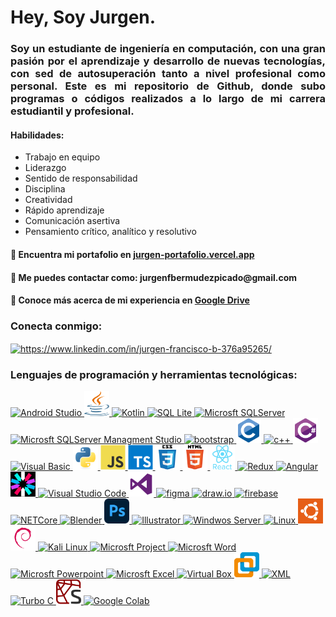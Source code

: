 <h1 align="justify">Hey, Soy Jurgen.</h1>
<h3 align="justify">Soy un estudiante de ingeniería en computación, con una gran pasión por el aprendizaje y desarrollo de nuevas tecnologías, con sed de autosuperación tanto a nivel profesional como personal. Este es mi repositorio de Github, donde subo programas o códigos realizados a lo largo de mi carrera estudiantil y profesional.</h3>

<h4>Habilidades:</h4>
<ul>
    <li>
        Trabajo en equipo
    </li>
    <li>
        Liderazgo
    </li>
     <li>
       Sentido de responsabilidad
    </li>
     <li>
       Disciplina
    </li>
     <li>
       Creatividad
    </li>
    <li>
       Rápido aprendizaje
    </li>
    <li>
       Comunicación asertiva
    </li>
    <li>
       Pensamiento crítico, analítico y resolutivo
    </li>
</ul>

<h4>💼 Encuentra mi portafolio en <a href="https://jurgen-portafolio.vercel.app" target="blank">jurgen-portafolio.vercel.app</a></h4>

<h4>📩 Me puedes contactar como: jurgenfbermudezpicado@gmail.com</h4>

<h4>🔗 Conoce más acerca de mi experiencia en 
<a href="https://drive.google.com/drive/folders/13Q6L7cJlY01b3ToT-RRlupNxUrVSZFD-?usp=sharing" target="blank"> Google Drive</a></h4>

<h3 align="left">Conecta conmigo:</h3>
<p align="left">
<a href="https://www.linkedin.com/in/jurgen-francisco-b-376a95265/" target="blank">
<img align="center" src="https://raw.githubusercontent.com/rahuldkjain/github-profile-readme-generator/master/src/images/icons/Social/linked-in-alt.svg" alt="https://www.linkedin.com/in/jurgen-francisco-b-376a95265/" height="30" width="40" />
</a>
</p>

<h3 align="left">Lenguajes de programación y herramientas tecnológicas:</h3>
<p align="left">
 <a href="https://developer.android.com/studio?hl=es-419" target="_blank" rel="noreferrer"> 
 <img src="https://upload.vectorlogo.zone/logos/android_studio/images/bc43bbac-e239-4ae9-829a-9809e57a8bc0.svg" alt="Android Studio" width="40" height="40"/> 
 </a>
 <a href="https://www.java.com/es/" target="_blank" rel="noreferrer"> 
<img src="https://github.com/gilbarbara/logos/blob/main/logos/java.svg" alt="Java" width="40" height="40"/> 
</a> 
<a href="https://kotlinlang.org/" target="_blank" rel="noreferrer"> 
<img src="https://github.com/gilbarbara/logos/blob/main/logos/kotlin-icon.svg" alt="Kotlin" width="40" height="40"/> 
</a>
<a href="https://www.sqlite.org/" target="_blank" rel="noreferrer"> 
 <img src="https://www.vectorlogo.zone/logos/sqlite/sqlite-icon.svg" alt="SQL Lite" width="40" height="40"/> 
 </a>  
 <a href="https://www.microsoft.com/es-es/sql-server/sql-server-downloads" target="_blank" rel="noreferrer"> 
 <img src="https://www.svgrepo.com/show/303229/microsoft-sql-server-logo.svg" alt="Microsft SQLServer" width="40" height="40"/> 
 </a>
 <a href="https://learn.microsoft.com/es-es/sql/ssms/download-sql-server-management-studio-ssms?view=sql-server-ver16" target="_blank" rel="noreferrer"> 
 <img src="https://miro.medium.com/v2/1*-hkzF9m5828c-UIaSQNUug.jpeg" alt="Microsft SQLServer Managment Studio" width="40" height="40"/> 
 </a> 
 <a href="https://getbootstrap.com" target="_blank" rel="noreferrer"> 
 <img src="https://upload.vectorlogo.zone/logos/getbootstrap/images/987f8f6c-263a-47b1-a85d-853cfca215d9.svg" alt="bootstrap" width="40" height="40"/> 
 </a> 
 <a href="https://www.cprogramming.com/" target="_blank" rel="noreferrer"> 
 <img src="https://raw.githubusercontent.com/devicons/devicon/master/icons/c/c-original.svg" alt="c" width="40" height="40"/> 
 </a> 
 <a href="https://es.wikipedia.org/wiki/C%2B%2B" target="_blank" rel="noreferrer"> 
 <img src="https://github.com/loganmarchione/homelab-svg-assets/blob/main/assets/cplusplus.svg" alt="c++" width="40" height="40"/> 
 </a> 
 <a href="https://www.w3schools.com/cs/" target="_blank" rel="noreferrer"> 
 <img src="https://raw.githubusercontent.com/devicons/devicon/master/icons/csharp/csharp-original.svg" alt="csharp" width="40" height="40"/> 
 </a>
  <a href="https://learn.microsoft.com/es-es/dotnet/visual-basic/" target="_blank" rel="noreferrer"> 
 <img src="https://upload.wikimedia.org/wikipedia/commons/thumb/4/40/VB.NET_Logo.svg/512px-VB.NET_Logo.svg.png?20210603083010" alt="Visual Basic" width="40" height="40"> 
 </a>
 <a href="https://www.python.org" target="_blank" rel="noreferrer"> 
<img src="https://raw.githubusercontent.com/devicons/devicon/master/icons/python/python-original.svg" alt="python" width="40" height="40"/> 
</a> 
 <a href="https://developer.mozilla.org/en-US/docs/Web/JavaScript" target="_blank" rel="noreferrer"> 
 <img src="https://raw.githubusercontent.com/devicons/devicon/master/icons/javascript/javascript-original.svg" alt="javascript" width="40" height="40"/> 
 </a> 
 <a href="https://www.typescriptlang.org/" target="_blank" rel="noreferrer"> 
<img src="https://raw.githubusercontent.com/devicons/devicon/master/icons/typescript/typescript-original.svg" alt="typescript" width="40" height="40"/> 
</a>
 <a href="https://www.w3schools.com/css/" target="_blank" rel="noreferrer"> 
 <img src="https://raw.githubusercontent.com/devicons/devicon/master/icons/css3/css3-original-wordmark.svg" alt="css3" width="40" height="40"/> 
 </a> 
  <a href="https://www.w3.org/html/" target="_blank" rel="noreferrer"> 
 <img src="https://raw.githubusercontent.com/devicons/devicon/master/icons/html5/html5-original-wordmark.svg" alt="html5" width="40" height="40"/> 
 </a> 
 <a href="https://reactjs.org/" target="_blank" rel="noreferrer"> 
<img src="https://raw.githubusercontent.com/devicons/devicon/master/icons/react/react-original-wordmark.svg" alt="react" width="40" height="40"/> 
</a> 
<a href="https://redux-toolkit.js.org/" target="_blank" rel="noreferrer"> 
<img src="https://github.com/gilbarbara/logos/blob/main/logos/redux.svg" alt="Redux" width="40" height="40"/> 
</a> 
<a href="https://angular.dev/" target="_blank" rel="noreferrer"> 
<img src="https://github.com/gilbarbara/logos/blob/main/logos/angular-icon.svg" alt="Angular" width="40" height="40"/> 
</a>
<a href="https://jwt.io/" target="_blank" rel="noreferrer"> 
<img src="https://github.com/bestofjs/bestofjs/blob/master/apps/bestofjs-nextjs/public/logos/jwt.svg" alt="JWT" width="40" height="40"/> 
</a>
<a href="https://code.visualstudio.com/" target="_blank" rel="noreferrer"> 
<img src="https://github.com/benc-uk/icon-collection/blob/master/azure-patterns/visual-studio-blue.svg" alt="Visual Studio Code" width="40" height="40"/> 
</a>
<a href="https://visualstudio.microsoft.com/es/vs/community/" target="_blank" rel="noreferrer"> 
<img src="https://github.com/gilbarbara/logos/blob/main/logos/visual-studio.svg" alt="Visual Studio Community" width="40" height="40"/> 
</a>
 <a href="https://www.figma.com/" target="_blank" rel="noreferrer"> 
 <img src="https://www.vectorlogo.zone/logos/figma/figma-icon.svg" alt="figma" width="40" height="40"/> 
 </a> 
<a href="https://app.diagrams.net/" target="_blank" rel="noreferrer"> 
 <img src="https://upload.vectorlogo.zone/logos/drawio/images/6fe38e50-405d-4a17-aae8-bce2e377bca8.svg" alt="draw.io" width="40" height="40"/> 
 </a>
 <a href="https://firebase.google.com/" target="_blank" rel="noreferrer"> 
 <img src="https://www.vectorlogo.zone/logos/firebase/firebase-icon.svg" alt="firebase" width="40" height="40"/> 
 </a> 
 <a href="https://dotnet.microsoft.com/en-us/download" target="_blank" rel="noreferrer"> <img src="https://upload.wikimedia.org/wikipedia/commons/thumb/e/ee/.NET_Core_Logo.svg/2048px-.NET_Core_Logo.svg.png"     
     alt="NETCore" width="40" height="40"/> 
 </a>
 <a href="https://www.blender.org/" target="_blank" rel="noreferrer"> 
<img src="https://github.com/gilbarbara/logos/blob/main/logos/blender.svg" alt="Blender" width="40" height="40"/> 
</a> 
<a href="https://www.photoshop.com/en" target="_blank" rel="noreferrer"> 
<img src="https://github.com/gilbarbara/logos/blob/main/logos/adobe-photoshop.svg" alt="Photoshop" width="40" height="40"/> 
</a>
<a href="https://www.adobe.com/es/products/illustrator.html" target="_blank" rel="noreferrer"> 
<img src="https://github.com/pheralb/svgl/blob/main/static/library/illustrator.svg" alt="Illustrator" width="40" height="40"/> 
</a>
<a href="https://www.microsoft.com/es-es/windows-server" target="_blank" rel="noreferrer">
<img src="https://cdn.worldvectorlogo.com/logos/windows-server-2.svg" alt="Windwos Server" width="40" height="40"/> 
</a> 
 <a href="https://www.linux.org/" target="_blank" rel="noreferrer">
<img src="https://github.com/loganmarchione/homelab-svg-assets/blob/main/assets/linux.svg" alt="Linux" width="40" height="40"/>
</a> 
<a href="https://ubuntu.com/" target="_blank" rel="noreferrer"> 
<img src="https://github.com/edent/SuperTinyIcons/blob/master/images/svg/ubuntu.svg" alt="Ubuntu" width="40" height="40"/>
</a> 
<a href="https://www.debian.org/index.es.html" target="_blank" rel="noreferrer"> 
<img src="https://github.com/edent/SuperTinyIcons/blob/master/images/svg/debian.svg" alt="Debian" width="40" height="40"/> 
</a> 
<a href="https://www.kali.org/" target="_blank" rel="noreferrer">
<img src="https://github.com/detain/svg-logos/blob/master/svg/k/kali-1.svg" alt="Kali Linux" width="40" height="40"/> 
</a> 
<a href="https://www.microsoft.com/es-es/microsoft-365/project/project-management-software" target="_blank" rel="noreferrer"> 
 <img src="https://static.wikia.nocookie.net/logopedia/images/9/98/Microsoft_Project_%282019%E2%80%93present%29.svg" alt="Microsft Project" width="40" height="40"/> 
 </a>
 <a href="https://www.microsoft.com/es-es/microsoft-365/word" target="_blank" rel="noreferrer"> 
 <img src="https://vectorwiki.com/images/Qwfvh__microsoft-word.svg" alt="Microsft Word" width="40" height="40"/> 
 </a>  
 <a href="https://www.microsoft.com/es-es/microsoft-365/powerpoint" target="_blank" rel="noreferrer"> 
 <img src="https://brandeps.com/logo-download/M/Microsoft-Powerpoint-logo-vector-02.svg" alt="Microsft Powerpoint" width="40" height="40"/> 
 </a>  
 <a href="https://www.microsoft.com/es-es/microsoft-365/excel" target="_blank" rel="noreferrer"> 
 <img src="https://static.wikia.nocookie.net/logopedia/images/7/7f/Microsoft_Office_Excel_%282018%E2%80%93present%29.svg/revision/latest?cb=20190927105356" alt="Microsft Excel" width="40" height="40"/> 
 </a>
<a href="https://www.virtualbox.org/" target="_blank" rel="noreferrer"> 
 <img src="https://www.vectorlogo.zone/logos/virtualbox/virtualbox-icon.svg" alt="Virtual Box" width="40" height="40"/> 
 </a>
<a href="https://www.vmware.com/" target="_blank" rel="noreferrer"> 
 <img src="https://github.com/walkxcode/dashboard-icons/blob/main/svg/vmware-workstation.svg" alt="Vmware Workstation" width="40" height="40"/>
 </a>
    <a href="https://aws.amazon.com/es/what-is/xml/#:~:text=El%20lenguaje%20de%20marcado%20extensible%20(XML)%20es%20un%20lenguaje%20de,de%20computaci%C3%B3n%20por%20s%C3%AD%20mismo." target="_blank" rel="noreferrer"> 
 <img src="https://www.vectorlogo.zone/logos/w3c_xml/w3c_xml-icon.svg" alt="XML" width="40" height="40"/>
    </a>
    <a href="https://es.wikipedia.org/wiki/Turbo_C" target="_blank" rel="noreferrer"> 
 <img src="https://vid.geekazine.com/dith/uploads/2013/05/Turbo-C-DITH.png" alt="Turbo C" width="40" height="40"/>
 </a>
    <a href="https://www.spyder-ide.org/" target="_blank" rel="noreferrer"> 
 <img src="https://raw.githubusercontent.com/devicons/devicon/6910f0503efdd315c8f9b858234310c06e04d9c0/icons/spyder/spyder-original.svg" alt="Spyder" width="40" height="40"/>
 </a>
    <a href="https://colab.research.google.com/" target="_blank" rel="noreferrer"> 
 <img src="https://encrypted-tbn0.gstatic.com/images?q=tbn:ANd9GcTOUCw6EGyF9_vJg-hOx6_mxB0f2W3yw60_pG_hMF9zvlUrtv4-Vy9ehi3ftuOcG444j0s" alt="Google Colab" width="40" height="40"/>
 </a>
</p>
